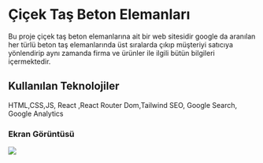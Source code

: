 <h1>Çiçek Taş Beton Elemanları</h1>


Bu proje çiçek taş beton elemanlarına ait bir web sitesidir google da aranılan her türlü beton taş elemanlarında üst sıralarda çıkıp müşteriyi satıcıya yönlendirip aynı zamanda firma ve ürünler ile ilgili bütün bilgileri içermektedir.


<h2>Kullanılan Teknolojiler</h2>


HTML,CSS,JS, React ,React Router Dom,Tailwind SEO, Google Search, Google Analytics

<h3>Ekran Görüntüsü</h3>


![](/public/media.gif)